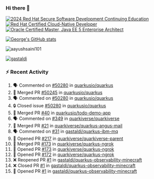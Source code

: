 ### Hi there 👋

<!--START_SECTION:badges-->
[![2024 Red Hat Secure Software Development Continuing Education](https://images.credly.com/size/110x110/images/36a76b78-c5bf-45cf-ac2c-48c3825260c7/blob)](http://www.credly.com/badges/c86e9a17-d2c3-4554-b890-7d0521710eb6 "2024 Red Hat Secure Software Development Continuing Education")
[![Red Hat Certified Cloud-Native Developer](https://images.credly.com/size/110x110/images/12ef4e4e-3d8d-4caf-9ab1-858c5bcb9619/image.png)](http://www.credly.com/badges/b6402e31-0894-48e6-b488-e2e551dcc809 "Red Hat Certified Cloud-Native Developer")
[![Oracle Certified Master, Java EE 5 Enterprise Architect](https://images.credly.com/size/110x110/images/1fa3549c-674c-4779-b3d6-d7d64eac2c23/Oracle-Certification-badge_OC-Master.png)](http://www.credly.com/badges/2565574e-b81d-410e-ab7d-24666ddcbe00 "Oracle Certified Master, Java EE 5 Enterprise Architect")
<!--END_SECTION:badges-->

[![George's GitHub stats](https://github-readme-stats.vercel.app/api?username=gastaldi&show=reviews,prs_merged&hide=contribs,prs&theme=transparent&show_icons=true)](https://github.com/anuraghazra/github-readme-stats)

<p align="left"> <img src="https://komarev.com/ghpvc/?username=gastaldi&label=Profile%20views&color=0e75b6&style=for-the-badge" alt="aayushsaini101" /> </p>

<p align="left"> <a href="https://github.com/ryo-ma/github-profile-trophy"><img src="https://github-profile-trophy.vercel.app/?username=gastaldi" alt="gastaldi" /></a> </p>

### :zap: Recent Activity

<!--START_SECTION:activity-->
1. 🗣 Commented on [#50280](https://github.com/quarkusio/quarkus/issues/50280#issuecomment-3333759931) in [quarkusio/quarkus](https://github.com/quarkusio/quarkus)
2. 🎉 Merged PR [#50245](https://github.com/quarkusio/quarkus/pull/50245) in [quarkusio/quarkus](https://github.com/quarkusio/quarkus)
3. 🗣 Commented on [#50280](https://github.com/quarkusio/quarkus/issues/50280#issuecomment-3333678170) in [quarkusio/quarkus](https://github.com/quarkusio/quarkus)
4. 🔒 Closed issue [#50280](https://github.com/quarkusio/quarkus/issues/50280) in [quarkusio/quarkus](https://github.com/quarkusio/quarkus)
5. 🎉 Merged PR [#40](https://github.com/quarkusio/todo-demo-app/pull/40) in [quarkusio/todo-demo-app](https://github.com/quarkusio/todo-demo-app)
6. 🗣 Commented on [#349](https://github.com/quarkiverse/quarkiverse/issues/349#issuecomment-3325322490) in [quarkiverse/quarkiverse](https://github.com/quarkiverse/quarkiverse)
7. 🎉 Merged PR [#21](https://github.com/quarkiverse/quarkus-angus-mail/pull/21) in [quarkiverse/quarkus-angus-mail](https://github.com/quarkiverse/quarkus-angus-mail)
8. 🗣 Commented on [#31](https://github.com/gastaldi/quarkus-ibm-mq/issues/31#issuecomment-3324906937) in [gastaldi/quarkus-ibm-mq](https://github.com/gastaldi/quarkus-ibm-mq)
9. 💪 Opened PR [#217](https://github.com/quarkiverse/quarkiverse-parent/pull/217) in [quarkiverse/quarkiverse-parent](https://github.com/quarkiverse/quarkiverse-parent)
10. 🎉 Merged PR [#173](https://github.com/quarkiverse/quarkus-ngrok/pull/173) in [quarkiverse/quarkus-ngrok](https://github.com/quarkiverse/quarkus-ngrok)
11. 💪 Opened PR [#173](https://github.com/quarkiverse/quarkus-ngrok/pull/173) in [quarkiverse/quarkus-ngrok](https://github.com/quarkiverse/quarkus-ngrok)
12. 💪 Opened PR [#172](https://github.com/quarkiverse/quarkus-ngrok/pull/172) in [quarkiverse/quarkus-ngrok](https://github.com/quarkiverse/quarkus-ngrok)
13. ❌ Reopened PR [#1](https://github.com/gastaldi/quarkus-observability-minecraft/pull/1) in [gastaldi/quarkus-observability-minecraft](https://github.com/gastaldi/quarkus-observability-minecraft)
14. ❌ Closed PR [#1](https://github.com/gastaldi/quarkus-observability-minecraft/pull/1) in [gastaldi/quarkus-observability-minecraft](https://github.com/gastaldi/quarkus-observability-minecraft)
15. 💪 Opened PR [#1](https://github.com/gastaldi/quarkus-observability-minecraft/pull/1) in [gastaldi/quarkus-observability-minecraft](https://github.com/gastaldi/quarkus-observability-minecraft)
<!--END_SECTION:activity-->
